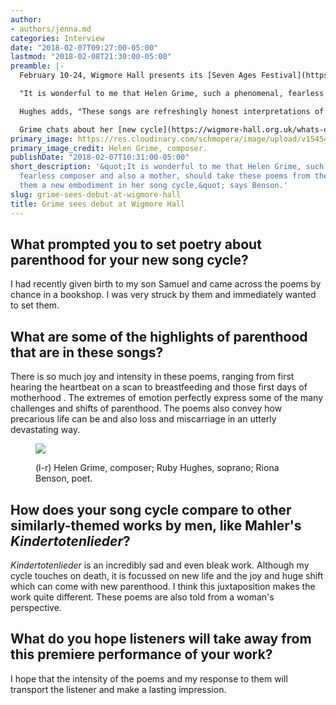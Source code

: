 ```yaml
---
author:
- authors/jenna.md
categories: Interview
date: "2018-02-07T09:27:00-05:00"
lastmod: "2018-02-08T21:30:00-05:00"
preamble: |-
  February 10-24, Wigmore Hall presents its [Seven Ages Festival](https://wigmore-hall.org.uk/artistic-series/seven-ages), a series of concerts inspired by Shakespeare's idea of the seven ages of man, from infancy to old age. Included in the Festival on 15 February is the [world premiere of a new song cycle](https://wigmore-hall.org.uk/whats-on/ruby-hughes-joseph-middleton-201802151930) by Helen Grime, specially commissioned for soprano Ruby Hughes and pianist Joseph Middleton. The cycle is set to Fiona Benson's *Bright Travellers*, poetry about the joy and pain of parenthood.

  "It is wonderful to me that Helen Grime, such a phenomenal, fearless composer and also a mother, should take these poems from the book and give them a new embodiment in her song cycle," says Benson.

  Hughes adds, "These songs are refreshingly honest interpretations of pregnancy, birth and new life, so rarely explored or openly expressed in the musical spheres of our time."

  Grime chats about her [new cycle](https://wigmore-hall.org.uk/whats-on/ruby-hughes-joseph-middleton-201802151930), and its place in Wigmore Hall's Seven Ages Festival.
primary_image: https://res.cloudinary.com/schmopera/image/upload/v1545409169/media/webhook-uploads/1518013354706/2018-02-07---Helen-Grime.jpg.jpg
primary_image_credit: Helen Grime, composer.
publishDate: "2018-02-07T10:31:00-05:00"
short_description: '&quot;It is wonderful to me that Helen Grime, such a phenomenal,
  fearless composer and also a mother, should take these poems from the book and give
  them a new embodiment in her song cycle,&quot; says Benson.'
slug: grime-sees-debut-at-wigmore-hall
title: Grime sees debut at Wigmore Hall
---
```


## What prompted you to set poetry about parenthood for your new song cycle?
 
I had recently given birth to my son Samuel and came across the poems by chance in a bookshop. I was very struck by them and immediately wanted to set them.
 
## What are some of the highlights of parenthood that are in these songs?
 
There is so much joy and intensity in these poems, ranging from first hearing the heartbeat on a scan to breastfeeding and those first days of motherhood . The extremes of emotion perfectly express some of the many challenges and shifts of parenthood. The poems also convey how precarious life can be and also loss and miscarriage in an utterly devastating way.

<figure data-type="image">

![](https://res.cloudinary.com/schmopera/image/upload/v1545409169/media/webhook-uploads/1518013398001/Helen-Grime%2C-Ruby-Hughes%2C-Fiona-Benson-Wigmore-Hall.jpg.jpg)
<figcaption>(l-r) Helen Grime, composer; Ruby Hughes, soprano; Riona Benson, poet.</figcaption>
</figure>

## How does your song cycle compare to other similarly-themed works by men, like Mahler's *Kindertotenlieder*?
 
*Kindertotenlieder* is an incredibly sad and even bleak work. Although my cycle touches on death, it is focussed on new life and the joy and huge shift which can come with new parenthood. I think this juxtaposition makes the work quite different. These poems are also told from a woman's perspective.
 
## What do you hope listeners will take away from this premiere performance of your work?
 
I hope that the intensity of the poems and my response to them will transport the listener and make a lasting impression.
